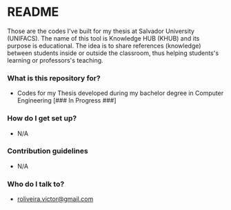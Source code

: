 # README #

Those are the codes I've built for my thesis at Salvador University (UNIFACS). The name of this tool is Knowledge HUB (KHUB) and its purpose is educational. The idea is to share references (knowledge) between students inside or outside the classroom, thus helping students's learning or professors's teaching.

### What is this repository for? ###

* Codes for my Thesis developed during my bachelor degree in Computer Engineering [### In Progress ###]

### How do I get set up? ###

* N/A

### Contribution guidelines ###

* N/A

### Who do I talk to? ###

* roliveira.victor@gmail.com